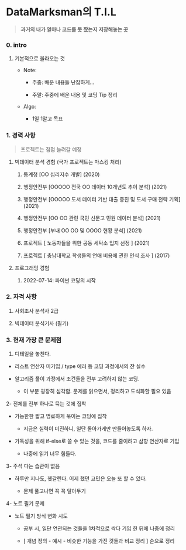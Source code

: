 # DataMarksman의 T.I.L

> **과거의 내가 얼마나 코드를 못 짰는지 저장해놓는 곳**

### 0. intro

1. 기본적으로 올라오는 것
   
   - Note:
     
     - 주중: 배운 내용들 난잡하게...
     
     - 주말: 주중에 배운 내용 및 코딩 Tip 정리
   
   - Algo:
     
     -  1일 1알고 목표

### 1. 경력 사항

> 프로젝트는 점점 늘려갈 예정

1. 빅데이터 분석 경험 (국가 프로젝트는 마스킹 처리)
   
   1. 통계청 [OO 심리지수 개발] (2020)
   
   2. 행정안전부 [OOOOO 전국 OO 데이터 10개년도 추이 분석] (2021)
   
   3. 행정안전부 [OOOOO 도서 데이터 기반 대출 증진 및 도서 구매 전략 기획] (2021)
   
   4. 행정안전부 [OO OO 관련 국민 신문고 민원 데이터 분석] (2021)
   
   5. 행정안전부 [부내 OO OO 및 OOOO 현황 분석] (2021)
   
   6. 프로젝트 [ 노동자들을 위한 공동 세탁소 입지 선정 ] (2021)
   
   7. 프로젝트 [ 충남대학교 학생들의 연애 비용에 관한 인식 조사 ] (2017)

2. 프로그래밍 경험
   
   1. 2022-07-14: 파이썬 코딩의 시작
      
      

### 2. 자격 사항

1. 사회조사 분석사 2급

2. 빅데이터 분석기사 (필기)



### 3. 현재 가장 큰 문제점

1.  디테일을 놓친다.
   
   - 리스트 연산자 미기입 / type 에러 등 코딩 과정에서의 잔 실수
   
   - 알고리즘 풀이 과정에서 조건들을 전부 고려하지 않는 코딩.
     
     - 이 부분 굉장히 심각함. 문제를 읽으면서, 정리하고 도식화할 필요 있음

2- 전체를 전부 하나로 묶는 것에 집착
   
   - 가능한한 짧고 명료하게 묶이는 코딩에 집착
     
     - 지금은 실력이 미진하니, 일단 돌아가게만 만들어놓도록 하자.
   
   - 가독성을 위해 if-else로 쓸 수 있는 것을, 코드를 줄이려고 삼항 연산자로 기입
     
     - 나중에 읽기 너무 힘들다.

3- 주석 다는 습관이 없음
   
   - 하루만 지나도, 헷갈린다. 어제 했던 고민은 오늘 또 할 수 있다.
     
     - 문제 풀고나면 꼭 꼭 달아두기

4- 노트 필기 문제
   
   - 노트 필기 방식 변화 시도
     
     - 공부 시, 일단 연관되는 것들을 1차적으로 싹다 기입 한 뒤에 나중에 정리
     
     - [ 개념 정의 - 예시 - 비슷한 기능을 가진 것들과 비교 정리 ] 순으로 정리